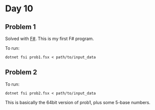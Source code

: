 # Day 10

## Problem 1

Solved with [F#](https://fsharp.org/). This is my first F# program.

To run:

`dotnet fsi prob1.fsx < path/to/input_data`

## Problem 2

To run:

`dotnet fsi prob2.fsx < path/to/input_data`

This is basically the 64bit version of prob1, plus some 5-base numbers.
